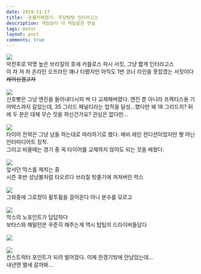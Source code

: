 ```yaml
---
date: 2019-11-17
title: -포뮬러체험기- 우당탕탕 인터라고스
description: 게임보다 더 게임같은 현실
tags: motor
layout: post
comments: true
---
```


<img src="https://n2wb.files.wordpress.com/2019/11/img_4510.jpg" class="size-full wp-image-270">
<br>
악천후로 악명 높은 브라질의 호세 카를로스 파시 서킷, 그냥 짧게 인터라고스
<br>
이 차 저 차 온라인 오프라인 꽤나 타봤지만 아직도 1번 코너 라인을 못잡겠는 서킷이다 <s>레이싱겜고자</s>
<br> <br>
<img src="https://n2wb.files.wordpress.com/2019/11/img_4511.jpg" class="size-full wp-image-272">
<br>
신호빵은 그냥 엔진을 들어내다시피 싹 다 교체해버렸다. 엔진 뿐 아니라 프랙티스용 기어박스까지 갈았는데, 35 그리드 페널티라는 업적을 달성...했다만 왜 18 그리드지? 뒤에 두 분은 대체 무슨 짓을 하신건가요? 관심은 없다만...
<br> <br>
<img src="https://n2wb.files.wordpress.com/2019/11/img_4512.jpg" class="size-full wp-image-267">
<br>
타이어 전략은 그냥 남들 하는대로 따라하기로 했다. 헤비 레인 컨디션이었지만 웻 아닌 인터미디어트 장착.
<br>
그리고 비올때는 경기 중 꼭 타이어를 교체하지 않아도 되는 것을 배웠다.
<br> <br>
<img src="https://n2wb.files.wordpress.com/2019/11/img_4513.jpg" class="size-full wp-image-268">
<br>
앞서던 막스를 제치는 중
<br>
시즌 후반 성냥불처럼 타오르다 브라질 빗줄기에 꺼져버린 막스
<br> <br>
<img src="https://n2wb.files.wordpress.com/2019/11/img_4514.jpg" class="size-full wp-image-271">
<br>
그와중에 그로쟝이 휠투휠을 걸어온다 아니 분수를 모르고
<br> <br>
<img src="https://n2wb.files.wordpress.com/2019/11/img_4515.jpg" class="size-full wp-image-269">
<br>
막스의 노포인트가 답답하다
<br>
보타스와 해밀턴은 꾸준히 해주는게 역시 탑팁의 드라이버들답다
<br> <br>
<img src="https://n2wb.files.wordpress.com/2019/11/img_4516.jpg" class="size-full wp-image-274">
<br> <br>
<img src="https://n2wb.files.wordpress.com/2019/11/img_4517.jpg" class="size-full wp-image-273">
<br>
컨스트럭터 포인트가 되려 벌어졌다. 이제 한경기밖에 안남았는데... <br>
내년엔 멜세 갈까봐...
